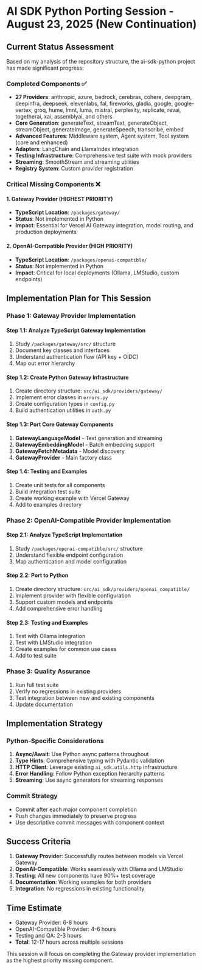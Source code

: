 # AI SDK Python Porting Session - August 23, 2025 (New Continuation)

## Current Status Assessment

Based on my analysis of the repository structure, the ai-sdk-python project has made significant progress:

### Completed Components ✅
- **27 Providers**: anthropic, azure, bedrock, cerebras, cohere, deepgram, deepinfra, deepseek, elevenlabs, fal, fireworks, gladia, google, google-vertex, groq, hume, lmnt, luma, mistral, perplexity, replicate, revai, togetherai, xai, assemblyai, and others
- **Core Generation**: generateText, streamText, generateObject, streamObject, generateImage, generateSpeech, transcribe, embed
- **Advanced Features**: Middleware system, Agent system, Tool system (core and enhanced)
- **Adapters**: LangChain and LlamaIndex integration
- **Testing Infrastructure**: Comprehensive test suite with mock providers
- **Streaming**: SmoothStream and streaming utilities
- **Registry System**: Custom provider registration

### Critical Missing Components ❌

#### 1. Gateway Provider (HIGHEST PRIORITY)
- **TypeScript Location**: `/packages/gateway/`
- **Status**: Not implemented in Python
- **Impact**: Essential for Vercel AI Gateway integration, model routing, and production deployments

#### 2. OpenAI-Compatible Provider (HIGH PRIORITY) 
- **TypeScript Location**: `/packages/openai-compatible/`
- **Status**: Not implemented in Python
- **Impact**: Critical for local deployments (Ollama, LMStudio, custom endpoints)

## Implementation Plan for This Session

### Phase 1: Gateway Provider Implementation

#### Step 1.1: Analyze TypeScript Gateway Implementation
1. Study `/packages/gateway/src/` structure
2. Document key classes and interfaces
3. Understand authentication flow (API key + OIDC)
4. Map out error hierarchy

#### Step 1.2: Create Python Gateway Infrastructure
1. Create directory structure: `src/ai_sdk/providers/gateway/`
2. Implement error classes in `errors.py`
3. Create configuration types in `config.py`
4. Build authentication utilities in `auth.py`

#### Step 1.3: Port Core Gateway Components
1. **GatewayLanguageModel** - Text generation and streaming
2. **GatewayEmbeddingModel** - Batch embedding support
3. **GatewayFetchMetadata** - Model discovery
4. **GatewayProvider** - Main factory class

#### Step 1.4: Testing and Examples
1. Create unit tests for all components
2. Build integration test suite
3. Create working example with Vercel Gateway
4. Add to examples directory

### Phase 2: OpenAI-Compatible Provider Implementation

#### Step 2.1: Analyze TypeScript Implementation
1. Study `/packages/openai-compatible/src/` structure
2. Understand flexible endpoint configuration
3. Map authentication and model configuration

#### Step 2.2: Port to Python
1. Create directory structure: `src/ai_sdk/providers/openai_compatible/`
2. Implement provider with flexible configuration
3. Support custom models and endpoints
4. Add comprehensive error handling

#### Step 2.3: Testing and Examples
1. Test with Ollama integration
2. Test with LMStudio integration
3. Create examples for common use cases
4. Add to test suite

### Phase 3: Quality Assurance
1. Run full test suite
2. Verify no regressions in existing providers
3. Test integration between new and existing components
4. Update documentation

## Implementation Strategy

### Python-Specific Considerations
1. **Async/Await**: Use Python async patterns throughout
2. **Type Hints**: Comprehensive typing with Pydantic validation
3. **HTTP Client**: Leverage existing `ai_sdk.utils.http` infrastructure
4. **Error Handling**: Follow Python exception hierarchy patterns
5. **Streaming**: Use async generators for streaming responses

### Commit Strategy
- Commit after each major component completion
- Push changes immediately to preserve progress
- Use descriptive commit messages with component context

## Success Criteria
1. **Gateway Provider**: Successfully routes between models via Vercel Gateway
2. **OpenAI-Compatible**: Works seamlessly with Ollama and LMStudio
3. **Testing**: All new components have 90%+ test coverage
4. **Documentation**: Working examples for both providers
5. **Integration**: No regressions in existing functionality

## Time Estimate
- Gateway Provider: 6-8 hours
- OpenAI-Compatible Provider: 4-6 hours
- Testing and QA: 2-3 hours
- **Total**: 12-17 hours across multiple sessions

This session will focus on completing the Gateway provider implementation as the highest priority missing component.